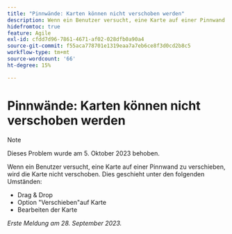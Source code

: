 ```yaml
---
title: "Pinnwände: Karten können nicht verschoben werden"
description: Wenn ein Benutzer versucht, eine Karte auf einer Pinnwand zu verschieben, wird die Karte nicht verschoben.
hidefromtoc: true
feature: Agile
exl-id: cfdd7d96-7861-4671-af02-028dfb0a90a4
source-git-commit: f55aca778701e1319eaa7a7eb6ce8f3d0cd2b8c5
workflow-type: tm+mt
source-wordcount: '66'
ht-degree: 15%

---
```


# Pinnwände: Karten können nicht verschoben werden

>[!NOTE]
>
>Dieses Problem wurde am 5. Oktober 2023 behoben.

Wenn ein Benutzer versucht, eine Karte auf einer Pinnwand zu verschieben, wird die Karte nicht verschoben. Dies geschieht unter den folgenden Umständen:

* Drag &amp; Drop
* Option &quot;Verschieben&quot;auf Karte
* Bearbeiten der Karte

_Erste Meldung am 28. September 2023._
